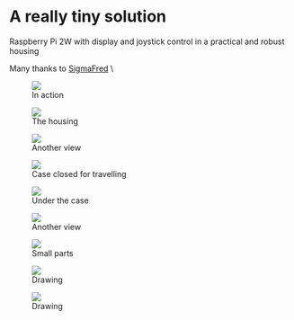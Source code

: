 # A really tiny solution
Raspberry Pi 2W with display and joystick control in a practical and robust housing

Many thanks to <a href="https://github.com/SigmaFred">SigmaFred</a> \


<figure>
	<img src="https://github.com/outdoorbits/case-for-little-backup-box/blob/main/Raspberry_Pi_zero_2W/images/zero2w_action.jpg" align="center">
	<br />
	<figcaption>In action</figcaption>
</figure>

<figure>
	<img src="https://github.com/outdoorbits/case-for-little-backup-box/blob/main/Raspberry_Pi_zero_2W/images/zero2w_housing1.jpg" align="center">
	<br />
	<figcaption>The housing</figcaption>
</figure>

<figure>
	<img src="https://github.com/outdoorbits/case-for-little-backup-box/blob/main/Raspberry_Pi_zero_2W/images/zero2w_housing2.jpg" align="center">
	<br />
	<figcaption>Another view</figcaption>
</figure>

<figure>
	<img src="https://github.com/outdoorbits/case-for-little-backup-box/blob/main/Raspberry_Pi_zero_2W/images/zero2w_protected.jpg" align="center">
	<br />
	<figcaption>Case closed for travelling</figcaption>
</figure>

<figure>
	<img src="https://github.com/outdoorbits/case-for-little-backup-box/blob/main/Raspberry_Pi_zero_2W/images/zweo2w_open1.jpg" align="center">
	<br />
	<figcaption>Under the case</figcaption>
</figure>

<figure>
	<img src="https://github.com/outdoorbits/case-for-little-backup-box/blob/main/Raspberry_Pi_zero_2W/images/zweo2w_open1.jpg" align="center">
	<br />
	<figcaption>Another view</figcaption>
</figure>

<figure>
	<img src="https://github.com/outdoorbits/case-for-little-backup-box/blob/main/Raspberry_Pi_zero_2W/images/zero2w_parts.jpg" align="center">
	<br />
	<figcaption>Small parts</figcaption>
</figure>

<figure>
	<img src="https://github.com/outdoorbits/case-for-little-backup-box/blob/main/Raspberry_Pi_zero_2W/images/zero2w_drawing1.png" align="center">
	<br />
	<figcaption>Drawing</figcaption>
</figure>

<figure>
	<img src="https://github.com/outdoorbits/case-for-little-backup-box/blob/main/Raspberry_Pi_zero_2W/images/zero2w_drawing2.png" align="center">
	<br />
	<figcaption>Drawing</figcaption>
</figure>
